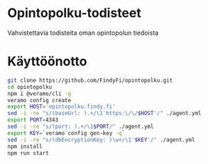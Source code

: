 # Opintopolku-todisteet
Vahvistettavia todisteita oman opintopolun tiedoista

# Käyttöönotto

```sh
git clone https://github.com/FindyFi/opintopolku.git
cd opintopolku
npm i @veramo/cli -g
veramo config create
export HOST='opintopolku.findy.fi'
sed -i -re "s/(baseUrl: ).+/\1¨https:\/\/$HOST'/" ./agent.yml
export PORT=4343
sed -i -re "s/(port: ).+/\1$PORT/" ./agent.yml
export KEY=`veramo config gen-key -q`
sed -i -re "s/(dbEncryptionKey: )\w+/\1'$KEY'/" ./agent.yml
npm install
npm run start

```

